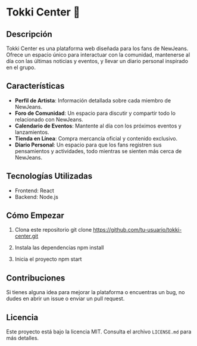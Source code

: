 # Tokki Center 🐰

## Descripción

Tokki Center es una plataforma web diseñada para los fans de NewJeans. Ofrece un espacio único para interactuar con la comunidad, mantenerse al día con las últimas noticias y eventos, y llevar un diario personal inspirado en el grupo.

## Características

- **Perfil de Artista**: Información detallada sobre cada miembro de NewJeans.
- **Foro de Comunidad**: Un espacio para discutir y compartir todo lo relacionado con NewJeans.
- **Calendario de Eventos**: Mantente al día con los próximos eventos y lanzamientos.
- **Tienda en Línea**: Compra mercancía oficial y contenido exclusivo.
- **Diario Personal**: Un espacio para que los fans registren sus pensamientos y actividades, todo mientras se sienten más cerca de NewJeans.

## Tecnologías Utilizadas

- Frontend: React
- Backend: Node.js

## Cómo Empezar

1. Clona este repositorio
git clone https://github.com/tu-usuario/tokki-center.git

2. Instala las dependencias
npm install

3. Inicia el proyecto
npm start

## Contribuciones

Si tienes alguna idea para mejorar la plataforma o encuentras un bug, no dudes en abrir un issue o enviar un pull request.

## Licencia

Este proyecto está bajo la licencia MIT. Consulta el archivo `LICENSE.md` para más detalles.
